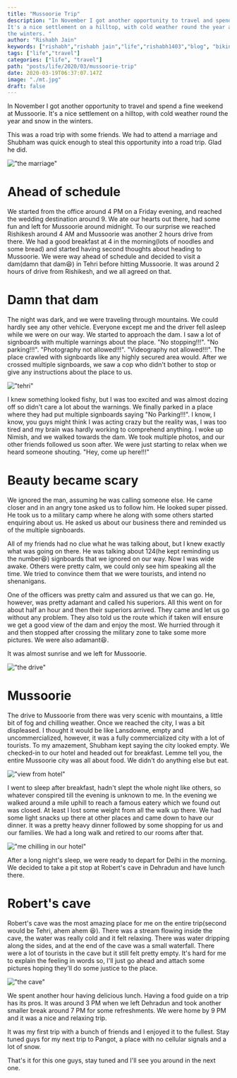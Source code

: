 ```yaml
---
title: "Mussoorie Trip"
description: "In November I got another opportunity to travel and spend a fine weekend at Mussoorie.
It's a nice settlement on a hilltop, with cold weather round the year and snow in
the winters. "
author: "Rishabh Jain"
keywords: ["rishabh","rishabh jain","life","rishabh1403","blog", "biking", "Mussoorie trip", "solo trip"]
tags: ["life","travel"]
categories: ["life", "travel"]
path: "posts/life/2020/03/mussoorie-trip"
date: 2020-03-19T06:37:07.147Z
image: "./mt.jpg"
draft: false
---
```

In November I got another opportunity to travel and spend a fine weekend at Mussoorie.
It's a nice settlement on a hilltop, with cold weather round the year and snow in
the winters. 
<!--more-->
This was a road trip with some friends. We had to attend a marriage
and Shubham was quick enough to steal this opportunity into a road trip. Glad he
did. 

!["the marriage"](./mairrage.jpg "the marriage")

# Ahead of schedule

We started from the office around 4 PM on a Friday evening, and reached the wedding
destination around 9. We ate our hearts out there, had some fun and left for Mussoorie
around midnight. To our surprise we reached Rishikesh around 4 AM and Mussoorie was another
2 hours drive from there. We had a good breakfast at 4 in the morning(lots of
noodles and some bread) and started having second thoughts about heading to
Mussoorie. We were way ahead of schedule and decided to visit a dam(damn that dam:laughing:) in
Tehri before hitting Mussoorie. It was around 2 hours of drive from Rishikesh, and we
all agreed on that.

# Damn that dam

The night was dark, and we were traveling through mountains. We could hardly
see any other vehicle. Everyone except me and the driver fell asleep while we
were on our way. We started to approach the dam. I saw a lot of signboards
with multiple warnings about the place. "No stopping!!!". "No parking!!!".
"Photography not allowed!!!". "Videography not allowed!!!". The place crawled
with signboards like any highly secured area would. After we crossed multiple
signboards, we saw a cop who didn't bother to stop or give any instructions
about the place to us.

!["tehri"](./tehri.jpg "tehri")

I knew something looked fishy, but I was too excited and was almost dozing off so
 didn't care a lot about the warnings. We finally parked in a place where they had
put multiple signboards saying "No Parking!!!". I know, I know, you guys might
think I was acting crazy but the reality was, I was too tired and my brain was
hardly working to comprehend anything. I woke up Nimish, and we walked towards
the dam. We took multiple photos, and our other friends followed us soon after.
We were just starting to relax when we heard someone shouting. "Hey, come up
here!!!"

# Beauty became scary

We ignored the man, assuming he was calling someone else. He came closer and in
an angry tone asked us to follow him. He looked super pissed. He took us to a
military camp where he along with some others started enquiring about us. He
asked us about our business there and reminded us of the multiple signboards.


All of my friends had no clue what he was talking about, but I knew exactly what
was going on there. He was talking about 124(he kept reminding us the number:laughing:)
signboards that we ignored on our way. Now I was wide awake. Others were
pretty calm, we could only see him speaking all the time. We tried to convince
them that we were tourists, and intend no shenanigans. 

One of the officers was
pretty calm and assured us that we can go. He, however, was pretty adamant and
called his superiors. All this went on for about half an hour and then their
superiors arrived. They came and let us go without any problem. They also told
us the route which if taken will ensure we get a good view of the dam and enjoy
the most. We hurried through it and then stopped after crossing the military
zone to take some more pictures. We were also adamant:laughing:.

It was almost sunrise and we left for Mussoorie. 

!["the drive"](./drive.jpg "the drive")


# Mussoorie

The drive to Mussoorie from there was very scenic with mountains, a little bit of fog and
chilling weather. Once we reached the city, I was a bit displeased. I thought it
would be like Lansdowne, empty and uncommercialized, however, it was a fully
commercialized city with a lot of tourists. To my amazement, Shubham kept
saying the city looked empty. We checked-in to our hotel and headed out for
breakfast. Lemme tell you, the entire Mussoorie city was all about food. We didn't do
anything else but eat.

!["view from hotel"](./hotel.jpg "view from hotel")


I went to sleep after breakfast, hadn't slept the whole night like others, so
whatever conspired till the evening is unknown to me. In the evening we walked
around a mile uphill to reach a famous eatery which we found out was closed. At
least I lost some weight from all the walk up there. We had some light snacks up
there at other places and came down to have our dinner. It was a pretty heavy
dinner followed by some shopping for us and our families. We had a long walk and
retired to our rooms after that. 

!["me chilling in our hotel"](./chillin.jpg "me chilling in our hotel")

After a long night's sleep, we were ready to depart for Delhi in the morning. We
decided to take a pit stop at Robert's cave in Dehradun and have lunch there.

# Robert's cave

Robert's cave was the most amazing place for me on the entire trip(second would
be Tehri, ahem ahem :laughing:). There was a stream flowing inside the cave, the water was
really cold and it felt relaxing. There was water dripping along the sides, and
at the end of the cave was a small waterfall. There were a lot of tourists in
the cave but it still felt pretty empty. It's hard for me to explain the feeling
in words so, I'll just go ahead and attach some pictures hoping they'll do some
justice to the place. 

!["the cave"](./cave.jpg "the cave")


We spent another hour having delicious lunch. Having a
food guide on a trip has its pros. It was around 3 PM when we left Dehradun
and took another smaller break around 7 PM for some refreshments. We were home by
9 PM and it was a nice and relaxing trip.

It was my first trip with a bunch of friends and I enjoyed it to the fullest.
Stay tuned guys for my next trip to Pangot, a place with no cellular signals and
a lot of snow. 

That's it for this one guys, stay tuned and I'll see you around in the next one.